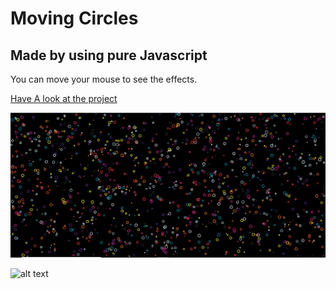 # Moving Circles

## Made by using pure Javascript

You can move your mouse to see the effects.

[Have A look at the project](https://mrmischievousx.github.io/Circle-Zone/)

![alt text](/img/First.PNG)

![alt text](/img/Second.gif)
